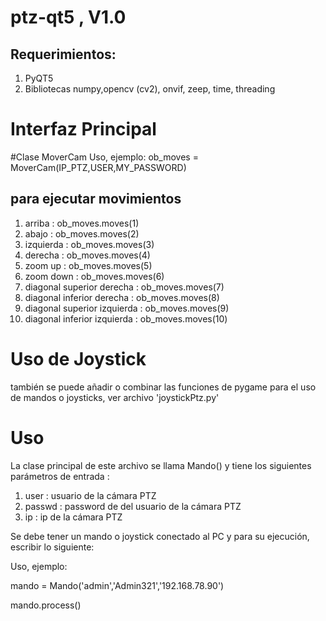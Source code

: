 # ptz-qt5 , V1.0
Requerimientos:
--------------------------------------------------------------
1. PyQT5
2. Bibliotecas numpy,opencv (cv2), onvif, zeep, time, threading

# Interfaz Principal


#Clase MoverCam
Uso, ejemplo:
ob_moves = MoverCam(IP_PTZ,USER,MY_PASSWORD)

para ejecutar movimientos
-----------------------------

1. arriba                      :  ob_moves.moves(1)
2. abajo                       :  ob_moves.moves(2)
3. izquierda                   :  ob_moves.moves(3)
4. derecha                     :  ob_moves.moves(4)
5. zoom up                     :  ob_moves.moves(5)
6. zoom down                   :  ob_moves.moves(6)
7. diagonal superior derecha   :  ob_moves.moves(7)
8. diagonal inferior derecha   :  ob_moves.moves(8)
9. diagonal superior izquierda :  ob_moves.moves(9)
10. diagonal inferior izquierda :  ob_moves.moves(10)

# Uso de Joystick
también se puede añadir o combinar las funciones de pygame para el uso de mandos o joysticks, ver archivo 'joystickPtz.py'
# Uso 
La clase principal de este archivo se llama Mando() y tiene los siguientes parámetros de entrada :
1. user : usuario de la cámara PTZ
2. passwd : password de del usuario de la cámara PTZ
3. ip : ip de la cámara PTZ

Se debe tener un mando o joystick conectado al PC y para su ejecución, escribir lo siguiente:

Uso, ejemplo:

mando = Mando('admin','Admin321','192.168.78.90')

mando.process()

